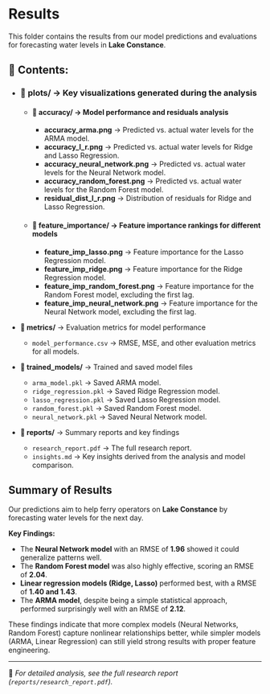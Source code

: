 # Results

This folder contains the results from our model predictions and evaluations for forecasting water levels in **Lake Constance**.

## 📂 Contents:

- ### 📁 plots/ → Key visualizations generated during the analysis

  - #### 📁 accuracy/ → Model performance and residuals analysis
    - **accuracy_arma.png** → Predicted vs. actual water levels for the ARMA model.
    - **accuracy_l_r.png** → Predicted vs. actual water levels for Ridge and Lasso Regression.
    - **accuracy_neural_network.png** → Predicted vs. actual water levels for the Neural Network model.
    - **accuracy_random_forest.png** → Predicted vs. actual water levels for the Random Forest model.
    - **residual_dist_l_r.png** → Distribution of residuals for Ridge and Lasso Regression.

  - #### 📁 feature_importance/ → Feature importance rankings for different models
    - **feature_imp_lasso.png** → Feature importance for the Lasso Regression model.
    - **feature_imp_ridge.png** → Feature importance for the Ridge Regression model.
    - **feature_imp_random_forest.png** → Feature importance for the Random Forest model, excluding the first lag.
    - **feature_imp_neural_network.png** → Feature importance for the Neural Network model, excluding the first lag.

- **📁 metrics/** → Evaluation metrics for model performance
  - `model_performance.csv` → RMSE, MSE, and other evaluation metrics for all models.

- **📁 trained_models/** → Trained and saved model files
  - `arma_model.pkl` → Saved ARMA model.
  - `ridge_regression.pkl` → Saved Ridge Regression model.
  - `lasso_regression.pkl` → Saved Lasso Regression model.
  - `random_forest.pkl` → Saved Random Forest model.
  - `neural_network.pkl` → Saved Neural Network model.

- **📁 reports/** → Summary reports and key findings
  - `research_report.pdf` → The full research report.
  - `insights.md` → Key insights derived from the analysis and model comparison.

## Summary of Results

Our predictions aim to help ferry operators on **Lake Constance** by forecasting water levels for the next day. 

**Key Findings:**
- The **Neural Network model** with an RMSE of **1.96** showed it could generalize patterns well.
- The **Random Forest model** was also highly effective, scoring an RMSE of **2.04**.
- **Linear regression models (Ridge, Lasso)** performed best, with a RMSE of **1.40 and 1.43**.
- The **ARMA model**, despite being a simple statistical approach, performed surprisingly well with an RMSE of **2.12**.

These findings indicate that more complex models (Neural Networks, Random Forest) capture nonlinear relationships better, while simpler models (ARMA, Linear Regression) can still yield strong results with proper feature engineering.

---
📌 *For detailed analysis, see the full research report (`reports/research_report.pdf`).*
